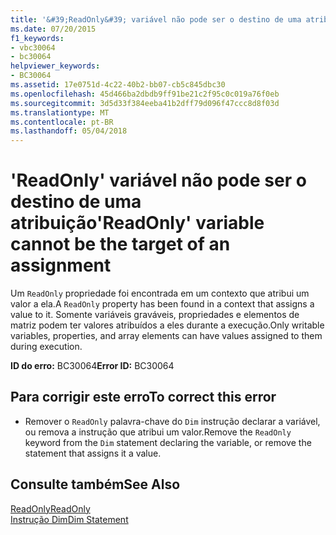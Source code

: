 ```yaml
---
title: '&#39;ReadOnly&#39; variável não pode ser o destino de uma atribuição'
ms.date: 07/20/2015
f1_keywords:
- vbc30064
- bc30064
helpviewer_keywords:
- BC30064
ms.assetid: 17e0751d-4c22-40b2-bb07-cb5c845dbc30
ms.openlocfilehash: 45d466ba2dbdb9ff91be21c2f95c0c019a76f0eb
ms.sourcegitcommit: 3d5d33f384eeba41b2dff79d096f47ccc8d8f03d
ms.translationtype: MT
ms.contentlocale: pt-BR
ms.lasthandoff: 05/04/2018
---
```

# <a name="39readonly39-variable-cannot-be-the-target-of-an-assignment"></a><span data-ttu-id="5f0b1-102">&#39;ReadOnly&#39; variável não pode ser o destino de uma atribuição</span><span class="sxs-lookup"><span data-stu-id="5f0b1-102">&#39;ReadOnly&#39; variable cannot be the target of an assignment</span></span>
<span data-ttu-id="5f0b1-103">Um `ReadOnly` propriedade foi encontrada em um contexto que atribui um valor a ela.</span><span class="sxs-lookup"><span data-stu-id="5f0b1-103">A `ReadOnly` property has been found in a context that assigns a value to it.</span></span> <span data-ttu-id="5f0b1-104">Somente variáveis graváveis, propriedades e elementos de matriz podem ter valores atribuídos a eles durante a execução.</span><span class="sxs-lookup"><span data-stu-id="5f0b1-104">Only writable variables, properties, and array elements can have values assigned to them during execution.</span></span>  
  
 <span data-ttu-id="5f0b1-105">**ID do erro:** BC30064</span><span class="sxs-lookup"><span data-stu-id="5f0b1-105">**Error ID:** BC30064</span></span>  
  
## <a name="to-correct-this-error"></a><span data-ttu-id="5f0b1-106">Para corrigir este erro</span><span class="sxs-lookup"><span data-stu-id="5f0b1-106">To correct this error</span></span>  
  
-   <span data-ttu-id="5f0b1-107">Remover o `ReadOnly` palavra-chave do `Dim` instrução declarar a variável, ou remova a instrução que atribui um valor.</span><span class="sxs-lookup"><span data-stu-id="5f0b1-107">Remove the `ReadOnly` keyword from the `Dim` statement declaring the variable, or remove the statement that assigns it a value.</span></span>  
  
## <a name="see-also"></a><span data-ttu-id="5f0b1-108">Consulte também</span><span class="sxs-lookup"><span data-stu-id="5f0b1-108">See Also</span></span>  
 [<span data-ttu-id="5f0b1-109">ReadOnly</span><span class="sxs-lookup"><span data-stu-id="5f0b1-109">ReadOnly</span></span>](../../visual-basic/language-reference/modifiers/readonly.md)  
 [<span data-ttu-id="5f0b1-110">Instrução Dim</span><span class="sxs-lookup"><span data-stu-id="5f0b1-110">Dim Statement</span></span>](../../visual-basic/language-reference/statements/dim-statement.md)
